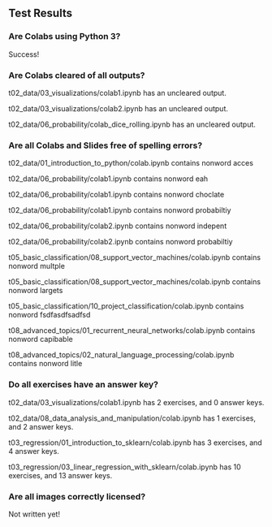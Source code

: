 ## Test Results

### Are Colabs using Python 3?
Success!

### Are Colabs cleared of all outputs?
t02_data/03_visualizations/colab1.ipynb has an uncleared output.

t02_data/03_visualizations/colab2.ipynb has an uncleared output.

t02_data/06_probability/colab_dice_rolling.ipynb has an uncleared output.

### Are all Colabs and Slides free of spelling errors?
t02_data/01_introduction_to_python/colab.ipynb contains nonword acces

t02_data/06_probability/colab1.ipynb contains nonword eah

t02_data/06_probability/colab1.ipynb contains nonword choclate

t02_data/06_probability/colab1.ipynb contains nonword probabiltiy

t02_data/06_probability/colab2.ipynb contains nonword indepent

t02_data/06_probability/colab2.ipynb contains nonword probabiltiy

t05_basic_classification/08_support_vector_machines/colab.ipynb contains nonword multple

t05_basic_classification/08_support_vector_machines/colab.ipynb contains nonword largets

t05_basic_classification/10_project_classification/colab.ipynb contains nonword fsdfasdfsadfsd

t08_advanced_topics/01_recurrent_neural_networks/colab.ipynb contains nonword capibable

t08_advanced_topics/02_natural_language_processing/colab.ipynb contains nonword litle

### Do all exercises have an answer key?
t02_data/03_visualizations/colab1.ipynb has 2 exercises, and 0 answer keys.

t02_data/08_data_analysis_and_manipulation/colab.ipynb has 1 exercises, and 2 answer keys.

t03_regression/01_introduction_to_sklearn/colab.ipynb has 3 exercises, and 4 answer keys.

t03_regression/03_linear_regression_with_sklearn/colab.ipynb has 10 exercises, and 13 answer keys.

### Are all images correctly licensed?
Not written yet!

